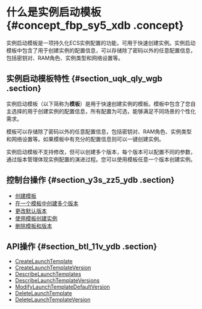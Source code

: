 # 什么是实例启动模板 {#concept_fbp_sy5_xdb .concept}

实例启动模板是一项持久化ECS实例配置的功能，可用于快速创建实例。实例启动模板中包含了用于创建实例的配置信息，可以存储除了密码以外的任意配置信息，包括密钥对、RAM角色、实例类型和网络设置等。

## 实例启动模板特性 {#section_uqk_qly_wgb .section}

实例启动模板（以下简称为**模板**）是用于快速创建实例的模板。模板中包含了您自主选择的用于创建实例的配置信息，所有配置为可选，能够满足不同场景的个性化需求。

模板可以存储除了密码以外的任意配置信息，包括密钥对、RAM角色、实例类型和网络设置等。如果模板中有充分的配置信息则可以一键创建实例。

实例启动模板不支持修改，但可以创建多个版本，每个版本可以配置不同的参数，通过版本管理体现实例配置的演进过程。您可以使用模板任意一个版本创建实例。

## 控制台操作 {#section_y3s_zz5_ydb .section}

-   [创建模板](../../../../cn.zh-CN/实例/管理实例启动模板/创建实例启动模板.md#)
-   [在一个模板中创建多个版本](../../../../cn.zh-CN/实例/管理实例启动模板/创建实例启动模板的新版本.md#)
-   [更改默认版本](../../../../cn.zh-CN/实例/管理实例启动模板/创建实例启动模板的新版本.md#)
-   [使用模板创建实例](../../../../cn.zh-CN/实例/创建实例/使用实例启动模板创建实例.md#)
-   [删除模板和版本](../../../../cn.zh-CN/实例/管理实例启动模板/删除实例启动模板和版本.md#)

## API操作 {#section_btl_11v_ydb .section}

-   [CreateLaunchTemplate](../../../../cn.zh-CN/API参考/启动模板/CreateLaunchTemplate.md#)
-   [CreateLaunchTemplateVersion](../../../../cn.zh-CN/API参考/启动模板/CreateLaunchTemplateVersion.md#)
-   [DescribeLaunchTemplates](../../../../cn.zh-CN/API参考/启动模板/DescribeLaunchTemplates.md#)
-   [DescribeLaunchTemplateVersions](../../../../cn.zh-CN/API参考/启动模板/DescribeLaunchTemplateVersions.md#)
-   [ModifyLaunchTemplateDefaultVersion](../../../../cn.zh-CN/API参考/启动模板/ModifyLaunchTemplateDefaultVersion.md#)
-   [DeleteLaunchTemplate](../../../../cn.zh-CN/API参考/启动模板/DeleteLaunchTemplate.md#)
-   [DeleteLaunchTemplateVersion](../../../../cn.zh-CN/API参考/启动模板/DeleteLaunchTemplateVersion.md#)

